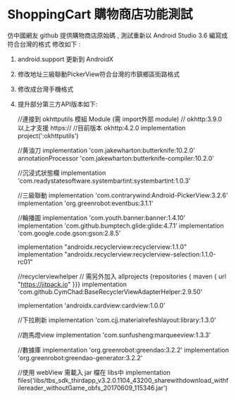 # ShoppingCart  購物商店功能測試
仿中國網友 github 提供購物商店原始碼 , 測試重新以 Android Studio 3.6 編寫成符合台灣的格式
修改如下 :
1. android.support 更新到 AndroidX
2. 修改地址三級聯動PickerView符合台灣的市鎮鄉區街路格式
3. 修改成台灣手機格式
4. 提升部分第三方API版本如下:

    //連接到 okhttputils 模組 Module (需 import外部 module)
    // okhttp:3.9.0 以上才支援 https://
    //目前版本 okhttp:4.2.0
    implementation project(':okhttputils')

    //黄油刀
    implementation 'com.jakewharton:butterknife:10.2.0'
    annotationProcessor 'com.jakewharton:butterknife-compiler:10.2.0'

    //沉浸式狀態欄
    implementation 'com.readystatesoftware.systembartint:systembartint:1.0.3'

    //三級聯動
    implementation 'com.contrarywind:Android-PickerView:3.2.6'
    implementation 'org.greenrobot:eventbus:3.1.1'

    //輪播圖
    implementation 'com.youth.banner:banner:1.4.10'
    implementation 'com.github.bumptech.glide:glide:4.7.1'
    implementation 'com.google.code.gson:gson:2.8.5'

    implementation "androidx.recyclerview:recyclerview:1.1.0"
    implementation "androidx.recyclerview:recyclerview-selection:1.1.0-rc01"

    //recyclerviewhelper
    // 需另外加入 allprojects {repositories { maven { url "https://jitpack.io" }}}
    implementation 'com.github.CymChad:BaseRecyclerViewAdapterHelper:2.9.50'

    implementation 'androidx.cardview:cardview:1.0.0'

    //下拉刷新
    implementation 'com.cjj.materialrefeshlayout:library:1.3.0'

    //跑馬燈view
    implementation 'com.sunfusheng:marqueeview:1.3.3'

    //數據庫
    implementation 'org.greenrobot:greendao:3.2.2'
    implementation 'org.greenrobot:greendao-generator:3.2.2'

    //使用 webView 需載入 jar 檔在 libs中
    implementation files('libs/tbs_sdk_thirdapp_v3.2.0.1104_43200_sharewithdownload_withfilereader_withoutGame_obfs_20170609_115346.jar')
